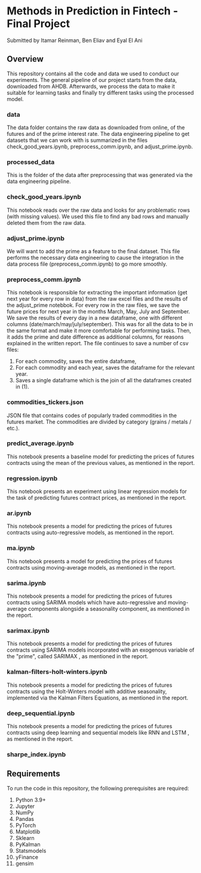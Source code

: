 # Methods in Prediction in Fintech - Final Project
Submitted by Itamar Reinman, Ben Eliav and Eyal El Ani

## Overview
This repository contains all the code and data we used to conduct our experiments. The general pipeline of our project starts from the data, downloaded from AHDB. Afterwards, we process the data to make it suitable for learning tasks and finally try different tasks using the processed model.

### data
The data folder contains the raw data as downloaded from online, of the futures and of the prime interest rate. The data engineering pipeline to get datasets that we can work with is summarized in the files check_good_years.ipynb, preprocess_comm.ipynb, and adjust_prime.ipynb.

### processed_data
This is the folder of the data after preprocessing that was generated via the data engineering pipeline.

### check_good_years.ipynb
This notebook reads over the raw data and looks for any problematic rows (with missing values). We used this file to find any bad rows and manually deleted them from the raw data.

### adjust_prime.ipynb
We will want to add the prime as a feature to the final dataset. This file performs the necessary data engineering to cause the integration in the data process file (preprocess_comm.ipynb) to go more smoothly.

### preprocess_comm.ipynb
This notebook is responsible for extracting the important information (get next year for every row in data) from the raw excel files and the results of the adjust_prime notebbok. For every row in the raw files, we save the future prices for next year in the months March, May, July and September. We save the results of every day in a new dataframe, one with different columns (date/march/may/july/september). This was for all the data to be in the same format and make it more comfortable for performing tasks. Then, it adds the prime and date difference as additional columns, for reasons explained in the written report. The file continues to save a number of csv files:
1. For each commodity, saves the entire dataframe,
2. For each commodity and each year, saves the dataframe for the relevant year.
3. Saves a single dataframe which is the join of all the dataframes created in (1).

### commodities_tickers.json
JSON file that contains codes of popularly traded commodities in the futures market. The commodities are divided by category (grains / metals / etc.).

### predict_average.ipynb
This notebook presents a baseline model for predicting the prices of futures contracts using the mean of the previous values, as mentioned in the report.

### regression.ipynb
This notebook presents an experiment using linear regression models for the task of predicting futures contract prices, as mentioned in the report.

### ar.ipynb
This notebook presents a model for predicting the prices of futures contracts using auto-regressive models, as mentioned in the report.

### ma.ipynb
This notebook presents a model for predicting the prices of futures contracts using moving-average models, as mentioned in the report.

### sarima.ipynb
This notebook presents a model for predicting the prices of futures contracts using SARIMA models which have auto-regressive and moving-average components alongside a seasonality component, as mentioned in the report.

### sarimax.ipynb
This notebook presents a model for predicting the prices of futures contracts using SARIMA models incorporated with an exogenous variable of the "prime", called SARIMAX , as mentioned in the report.

### kalman-filters-holt-winters.ipynb
This notebook presents a model for predicting the prices of futures contracts using the Holt-Winters model with additive seasonality, implemented via the Kalman Filters Equations, as mentioned in the report.

### deep_sequential.ipynb
This notebook presents a model for predicting the prices of futures contracts using deep learning and sequential models like RNN and LSTM , as mentioned in the report.

### sharpe_index.ipynb

## Requirements
To run the code in this repository, the following prerequisites are required:
1. Python 3.9+
2. Jupyter
3. NumPy
4. Pandas
5. PyTorch
6. Matplotlib
7. Sklearn
8. PyKalman
9. Statsmodels
10. yFinance
11. gensim
